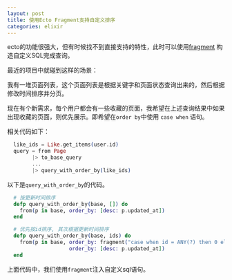 ```yaml
---
layout: post
title: 使用Ecto Fragment支持自定义排序
categories: elixir
---
```


ecto的功能很强大，但有时候找不到直接支持的特性，此时可以使用[fragment](https://hexdocs.pm/ecto/Ecto.Query.API.html#fragment/1) 构造自定义SQL完成查询。

最近的项目中就碰到这样的场景：

我有一堆页面列表，这个页面列表是根据关键字和页面状态查询出来的，然后根据修改时间排序并分页。  

现在有个新需求，每个用户都会有一些收藏的页面，我希望在上述查询结果中如果出现收藏的页面，则优先展示。即希望在`order by`中使用 `case when` 语句。


相关代码如下：


```elixir
  like_ids = Like.get_items(user.id)
  query = from Page
        |> to_base_query
        ...
        |> query_with_order_by(like_ids)

```

以下是`query_with_order_by`的代码。


```elixir
  # 按更新时间排序
  defp query_with_order_by(base, []) do
    from(p in base, order_by: [desc: p.updated_at])
  end

  # 优先按id排序, 其次根据更新时间排序
  defp query_with_order_by(base, ids) do
    from(p in base, order_by: fragment("case when id = ANY(?) then 0 else 1 end", ^ids),
                    order_by: [desc: p.updated_at])
  end
```

上面代码中，我们使用`fragment`注入自定义sql语句。


